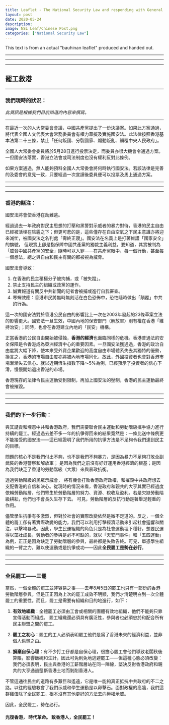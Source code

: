 ```yaml
---
title: Leaflet - The National Security Law and responding with General Strikes
layout: post
date: 2020-05-24
description: 
image: NSL Leaf/Chinese Post.png
categories: ["National Security Law"] 
---
```


This text is from an actual "bauhinan leaflet" produced and handed out.

***
***
***

## 罷工救港

***

### 我們現時的狀況：
_此資訊是根據我們目前知道的內容來撰寫。_
***
在最近一次的人大常委會會議，中國共產黨提出了一份決議案。如果此方案通過，將代表全國人文代表大會常務委員會有權力草擬及實施國安法。此法律按照香港基本法第二十三條，禁止「任何叛國、分裂國家、煽動叛亂、顛覆中央人民政府」。

全國人大常委會委員將於5月28日進行投票決定，而委員亦很大機會令通過方案。一但國安法落實，香港立法會或司法制度也沒有權利反對此條例。

如果方案通過，無人能夠預料全國人大常委會將何時執行國安法。若該法律是完善的及委會的意見一致，只要經過一次宣讀後委員便可以投票及馬上通過方案。

***
***
***

### 香港的賭注：
國安法將會使香港在劫難逃。

經過過去一年政府對民主思想的打壓和黑警對示威者的暴力對待，香港的民主自由已經被活埋在陰霾之下；但更可悲的是，這些僅存在自由空氣之下民主意識亦將迎來滅忙，被國安法之名判處「壽終正寢」。國安法在名義上是打著維護「國家安全」的旗號， 但現實上卻是指保障中國共產黨的獨裁主義利益。要知道，其實被判為「威脅中國共產黨的安全」隨時可以入罪——在共產黨眼中，每一個行動，甚至每一個想法，總之與自由和民主有關的都被視為威脅。

國安法會導致：
1.	在香港的民主積極分子被拘捕，或「被失蹤」。
2.	禁止支持民主的組織或政黨的運作。
3.	誠實報道有關反中共新聞的記者會被捕或進行自我審查。
4.	寒蟬效應：香港市民將無時無刻活在白色恐佈中，恐怕隨時做出「顛覆」中共的行為。

這一次的國安法對於香港公民自由的影響比上一次在2003年發起的23條草案立法的影響更大。國安法一旦生效，中國內地的保安部門（解放軍）則有權在香港「維持治安」；同時，也會在香港建立內地的「民安」機構。

正當香港的公民自由開始被侵蝕，**香港的經濟**也面臨同樣的危機。香港普通法的安全保障是令香港成為亞洲經濟中心的重要因素。一旦國安法獲通過，香港的政治自由度將大幅下降，使本來受外資企業歡迎的高度自由市場體系失去其獨特的優勢，換言之，香港的市場自由度亦將被內地市場同化，故此，外國投資者也會對香港市場漸漸失去信心。就以近期恆生指數下降～5%為例，已經預示了投資者的信心下滑，慢慢開始退出香港的市場。

香港現存的法律令民主運動受到限制，再加上國安法的壓制，香港的民主運動最終會被摧毀。

***
***
***

### 我們的下一步行動：
與其讉責和埋怨中共和香港政府，我們需要聯合民主運動和勞動階級攜手協力進行持續的罷工。經過過去差不多一年的抗爭得回來的結果竟然是：一條比送中條例更不能接受的國安法——這已經證明了我們所用的抗爭方法是不足夠令我們達到民主的目標。

問題的核心不是我們付出不夠，也不是我們不夠暴力，是因為暴力不足夠打敗全副武裝的香港警察和解放軍； 是因為我們之前沒有好好運用香港經濟的根基；是因為我們缺乏了香港的勞動階級（大眾）來與暴政抗衡。

透過勞動階級的民眾示威會， 將有機會打敗香港政府政權，和摧毀中共政府想去支配香港的自信和決心。從現時的情況來看，香港政府和親共的大亨其實已經過度依賴勞動階層，他們寄生於勞動階層的努力、資源、稅收及盈利。若是欠缺勞動階級耕耘，他們也不會長久生存下去。 可見，勞動階層的反抗行動是著舉足輕重的作用。

儘管學生抗爭有多激烈，但對於社會的實際改變依然是微不足道的。反之，一個全體的罷工卻有著實際改變的能力，我們可以利用打擊經濟活動來引起社會迴響和關注，以擊垮暴政。因此，學生民運組織的角色只是為社會運動埋下種籽，想要民運得以茁壯成長，勞動者的參與是必不可缺的，就以「天安門事件」和「五四運動」為例，正正是因為缺乏了勞動階層的參與，最終都是失敗告終。可見，單憑學生組織的一臂之力，難以使運動或是抗爭成功——因此**全民罷工是勢在必行**。

***
***
***

### 全民罷工——三罷

當然，一個全體的罷工並非容易之事——去年8月5日的罷工也只有一部份的香港勞動階層參與。但是正正因為上次的罷工成效不明顯，我們才清楚明白到一次全體罷工的重要性。而且，罷工是需要有組織和目的地進行，如下：

1.	**有效地組織**：全體罷工必須由工會或相關的團體有效地組織，他們不能夠只靠宣傳活動而組成。 罷工組織還必須具有廣泛性，參與者也必須忠於和配合所有民主聯盟之間的罷工。

2.	**罷工之初心**：罷工的工人必須表明罷工他們是爲了香港未來的經濟利益，並非個人偷懶之由。

3.	**摒棄自保心理**：有不少打工仔都是自保心理，很擔心罷工會他們導致老闆秋後算賬，影響飯碗和生計，因此可免則免地逃避罷工——但這種心態必須改變： 我們必須表明，民主與香港的工薪階層站在同一陣線，堅決反對香港政府和親共的大亨通過壟斷香港土地而剝削香港人。

不管這通往民主的道路有多艱巨和遙遠，它是唯一能夠真正抵抗中共政府的不二之路。以往的經驗教會了我們示威和學生運動是以卵擊石。面對政權的高牆，我們這群雞蛋除了全民罷工，根本沒有其他更好的方法去向極權示威。

因此，全民罷工，勢在必行。


#### 光復香港， 時代革命。 致香港人，全民罷工！













